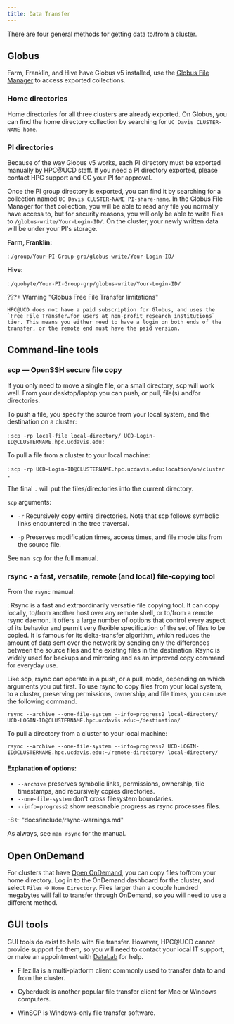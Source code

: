 ```yaml
---
title: Data Transfer
---
```


There are four general methods for getting data to/from a cluster.

## Globus

Farm, Franklin, and Hive have Globus v5 installed, use the [Globus File Manager](https://app.globus.org/) to access
exported collections.

### Home directories

Home directories for all three clusters are already exported. On Globus, you can find the home directory collection by
searching for `UC Davis CLUSTER-NAME home`.

### PI directories

Because of the way Globus v5 works, each PI directory must be exported manually by HPC@UCD staff. If you need a PI
directory exported, please contact HPC support and CC your PI for approval.

Once the PI group directory is exported, you can find it by searching for a collection named
`UC Davis CLUSTER-NAME PI-share-name`. In the Globus File Manager for that collection, you will be able to read any file
you normally have access to, but for security reasons, you will only be able to write files to
`/globus-write/Your-Login-ID/`. On the cluster, your newly written data will be under your PI's storage.

**Farm, Franklin:**

: `/group/Your-PI-Group-grp/globus-write/Your-Login-ID/`

**Hive:**

: `/quobyte/Your-PI-Group-grp/globus-write/Your-Login-ID/`

???+ Warning "Globus Free File Transfer limitations"

    HPC@UCD does not have a paid subscription for Globus, and uses the `Free File Transfer…for users at non-profit research institutions` tier. This means you either need to have a login on both ends of the transfer, or the remote end must have the paid version.

## Command-line tools

### scp — OpenSSH secure file copy

If you only need to move a single file, or a small directory, scp will work well. From your desktop/laptop you can push,
or pull, file(s) and/or directories.

To push a file, you specify the source from your local system, and the destination on a cluster:

: `scp -rp local-file local-directory/ UCD-Login-ID@CLUSTERNAME.hpc.ucdavis.edu:`

To pull a file from a cluster to your local machine:

: `scp -rp UCD-Login-ID@CLUSTERNAME.hpc.ucdavis.edu:location/on/cluster .`

The final `.` will put the files/directories into the current directory.

`scp` arguments:

-   `-r` Recursively copy entire directories. Note that scp follows symbolic links encountered in the tree traversal.

-   `-p` Preserves modification times, access times, and file mode bits from the source file.

See `man scp` for the full manual.

### rsync - a fast, versatile, remote (and local) file-copying tool

From the `rsync` manual:

: Rsync is a fast and extraordinarily versatile file copying tool. It can copy locally, to/from another host over any
remote shell, or to/from a remote rsync daemon. It offers a large number of options that control every aspect of its
behavior and permit very flexible specification of the set of files to be copied. It is famous for its delta-transfer
algorithm, which reduces the amount of data sent over the network by sending only the differences between the source
files and the existing files in the destination. Rsync is widely used for backups and mirroring and as an improved copy
command for everyday use.

Like scp, rsync can operate in a push, or a pull, mode, depending on which arguments you put first. To use rsync to copy
files from your local system, to a cluster, preserving permissions, ownership, and file times, you can use the following
command.

`rsync --archive --one-file-system --info=progress2 local-directory/ UCD-LOGIN-ID@CLUSTERNAME.hpc.ucdavis.edu:~/destination/`

To pull a directory from a cluster to your local machine:

`rsync --archive --one-file-system --info=progress2 UCD-LOGIN-ID@CLUSTERNAME.hpc.ucdavis.edu:~/remote-directory/ local-directory/`

#### Explanation of options:

-   `--archive` preserves symbolic links, permissions, ownership, file timestamps, and recursively copies directories.
-   `--one-file-system` don't cross filesystem boundaries.
-   `--info=progress2` show reasonable progress as rsync processes files.

-8<- "docs/include/rsync-warnings.md"

As always, see `man rsync` for the manual.

## Open OnDemand

For clusters that have [Open OnDemand](software/ondemand.md), you can copy files to/from your home directory. Log in to
the OnDemand dashboard for the cluster, and select `Files` -> `Home Directory`. Files larger than a couple hundred
megabytes will fail to transfer through OnDemand, so you will need to use a different method.

## GUI tools

GUI tools do exist to help with file transfer. However, HPC@UCD cannot provide support for them, so you will need to
contact your local IT support, or make an appointment with [DataLab](index.md#additional-information) for help.

-   Filezilla is a multi-platform client commonly used to transfer data to and from the cluster.

-   Cyberduck is another popular file transfer client for Mac or Windows computers.

-   WinSCP is Windows-only file transfer software.
